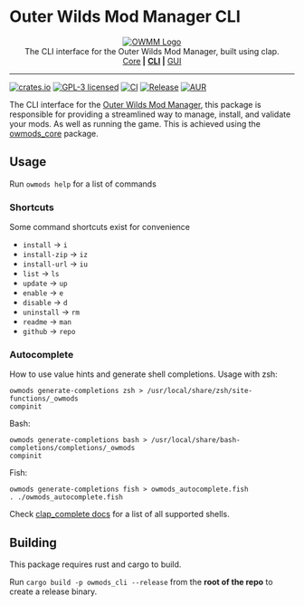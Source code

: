 <!-- markdownlint-disable MD030 MD033 -->

# Outer Wilds Mod Manager CLI

<p align="center">
<a href="https://github.com/ow-mods/ow-mod-man"><img src="https://raw.githubusercontent.com/ow-mods/ow-mod-man/main/.github/assets/logo-cli.png" alt="OWMM Logo"/></a><br/>
The CLI interface for the Outer Wilds Mod Manager, built using clap.<br/>
<a href="https://github.com/ow-mods/ow-mod-man/tree/main/owmods_core">Core</a><b> |</b>
<a href="https://github.com/ow-mods/ow-mod-man/tree/main/owmods_cli"><b>CLI</b></a><b> |</b>
<a href="https://github.com/ow-mods/ow-mod-man/tree/main/owmods_gui">GUI</a>
</p>

<hr />

[![crates.io](https://img.shields.io/crates/v/owmods_cli.svg)](https://crates.io/crates/owmods_cli)
[![GPL-3 licensed](https://img.shields.io/crates/l/owmods_cli.svg)](https://github.com/ow-mods/ow-mod-man/blob/main/LICENSE)
[![CI](https://github.com/ow-mods/ow-mod-man/actions/workflows/ci.yml/badge.svg?branch=main)](https://github.com/ow-mods/ow-mod-man/actions/workflows/ci.yml)
[![Release](https://github.com/ow-mods/ow-mod-man/actions/workflows/release_cli.yml/badge.svg)](https://github.com/ow-mods/ow-mod-man/actions/workflows/release_cli.yml)
[![AUR](https://img.shields.io/aur/version/owmods-cli-bin)](https://aur.archlinux.org/packages/owmods-cli-bin)

The CLI interface for the [Outer Wilds Mod Manager](https://github.com/ow-mods/ow-mod-man), this package is responsible for providing a streamlined way to manage, install, and validate your mods. As well as running the game. This is achieved using the [owmods_core](https://crates.io/crates/owmods_core) package.

## Usage

Run `owmods help` for a list of commands

### Shortcuts

Some command shortcuts exist for convenience

- `install` -> `i`
- `install-zip` -> `iz`
- `install-url` -> `iu`
- `list` -> `ls`
- `update` -> `up`
- `enable` -> `e`
- `disable` -> `d`
- `uninstall` -> `rm`
- `readme` -> `man`
- `github` -> `repo`

### Autocomplete

How to use value hints and generate shell completions.
Usage with zsh:

```console
owmods generate-completions zsh > /usr/local/share/zsh/site-functions/_owmods
compinit
```

Bash:

```console
owmods generate-completions bash > /usr/local/share/bash-completions/completions/_owmods
compinit
```

Fish:

```console
owmods generate-completions fish > owmods_autocomplete.fish
. ./owmods_autocomplete.fish
```

Check [clap_complete docs](https://docs.rs/clap_complete/latest/clap_complete/shells/enum.Shell.html#variants) for a list of all supported shells.

## Building

This package requires rust and cargo to build.

Run `cargo build -p owmods_cli --release` from the **root of the repo** to create a release binary.
